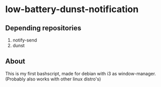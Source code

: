 # low-battery-dunst-notification

## Depending repositories
1. notify-send
2. dunst

## About
This is my first bashscript, made for debian with i3 as window-manager.
(Probably also works with other linux distro's)